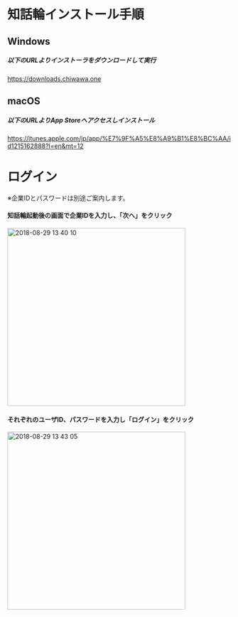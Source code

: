 # 知話輪インストール手順

## Windows

##### 以下のURLよりインストーラをダウンロードして実行
https://downloads.chiwawa.one

## macOS

##### 以下のURLよりApp Storeへアクセスしインストール
https://itunes.apple.com/jp/app/%E7%9F%A5%E8%A9%B1%E8%BC%AA/id1215162888?l=en&mt=12


# ログイン
※企業IDとパスワードは別途ご案内します。

#### 知話輪起動後の画面で企業IDを入力し、「次へ」をクリック
<img width="400" alt="2018-08-29 13 40 10" src="https://user-images.githubusercontent.com/23329399/44765749-2853fa80-ab91-11e8-9818-eb98f6d37a97.png">

#### それぞれのユーザID、パスワードを入力し「ログイン」をクリック

<img width="400" alt="2018-08-29 13 43 05" src="https://user-images.githubusercontent.com/23329399/44765949-132b9b80-ab92-11e8-8269-1e37364ed9d6.png">

